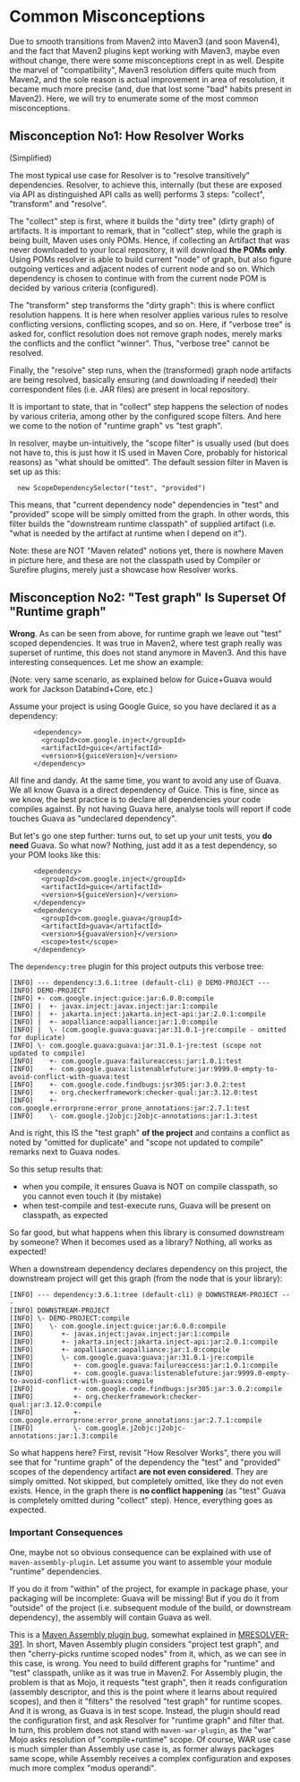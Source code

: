 # Common Misconceptions
<!--
Licensed to the Apache Software Foundation (ASF) under one
or more contributor license agreements.  See the NOTICE file
distributed with this work for additional information
regarding copyright ownership.  The ASF licenses this file
to you under the Apache License, Version 2.0 (the
"License"); you may not use this file except in compliance
with the License.  You may obtain a copy of the License at

    http://www.apache.org/licenses/LICENSE-2.0

Unless required by applicable law or agreed to in writing,
software distributed under the License is distributed on an
"AS IS" BASIS, WITHOUT WARRANTIES OR CONDITIONS OF ANY
KIND, either express or implied.  See the License for the
specific language governing permissions and limitations
under the License.
-->

Due to smooth transitions from Maven2 into Maven3 (and soon
Maven4), and the fact that Maven2 plugins kept working with Maven3, maybe
even without change, there were some misconceptions crept in 
as well. Despite the marvel of "compatibility", Maven3 resolution
differs quite much from Maven2, and the sole reason is actual improvement
in area of resolution, it became much more precise (and, due
that lost some "bad" habits present in Maven2). Here, we will try to
enumerate some of the most common misconceptions.

## Misconception No1: How Resolver Works

(Simplified)

The most typical use case for Resolver is to "resolve transitively" 
dependencies. Resolver, to achieve this, internally (but these are
exposed via API as distinguished API calls as well) performs 3 steps:
"collect", "transform" and "resolve".

The "collect" step is first, where it builds the "dirty tree" (dirty graph)
of artifacts. It is important to remark, that in "collect" step, while 
the graph is being built, Maven uses only POMs. Hence, if collecting an 
Artifact that was never downloaded to your local repository, it will 
download **the POMs only**. Using POMs resolver is able to build current 
"node" of graph, but also figure outgoing vertices and adjacent nodes of 
current node and so on. Which dependency is chosen to continue with from
the current node POM is decided by various criteria (configured).

The "transform" step transforms the "dirty graph": this is where conflict resolution
happens. It is here when resolver applies various rules to resolve conflicting 
versions, conflicting scopes, and so on. Here, if "verbose tree" is asked for,
conflict resolution does not remove graph nodes, merely marks the conflicts
and the conflict "winner". Thus, "verbose tree" cannot be resolved.

Finally, the "resolve" step runs, when the (transformed) graph node artifacts
are being resolved, basically ensuring (and downloading if needed) their 
correspondent files (i.e. JAR files) are present in local repository.

It is important to state, that in "collect" step happens the selection of nodes
by various criteria, among other by the configured scope filters. And here we
come to the notion of "runtime graph" vs "test graph". 

In resolver, maybe un-intuitively, the "scope filter" is usually used (but does 
not have to, this is just how it IS used in Maven Core, probably for historical
reasons) as "what should be omitted". The default session filter in Maven 
is set up as this:

```
  new ScopeDependencySelector("test", "provided")
```

This means, that "current dependency node" dependencies in "test" and "provided" scope
will be simply omitted from the graph. In other words, this filter builds
the "downstream runtime classpath" of supplied artifact (i.e. "what is needed by the 
artifact at runtime when I depend on it").

Note: these are NOT "Maven related" notions yet, there is nowhere Maven in picture here,
and these are not the classpath used by Compiler or Surefire plugins, merely just
a showcase how Resolver works.


## Misconception No2: "Test graph" Is Superset Of "Runtime graph"

**Wrong**. As can be seen from above, for runtime graph we leave out "test" scoped
dependencies. It was true in Maven2, where test graph really was superset of runtime, 
this does not stand anymore in Maven3. And this have interesting consequences. Let me show an example:

(Note: very same scenario, as explained below for Guice+Guava would work for Jackson Databind+Core, etc.)

Assume your project is using Google Guice, so you have declared it as a dependency:

```
      <dependency>
        <groupId>com.google.inject</groupId>
        <artifactId>guice</artifactId>
        <version>${guiceVersion}</version>
      </dependency>
```

All fine and dandy. At the same time, you want to avoid any use of Guava. We all know Guava is a direct dependency 
of Guice. This is fine, since as we know, the best practice is to declare all dependencies your code compiles 
against. By not having Guava here, analyse tools will report if code touches Guava as "undeclared dependency".

But let's go one step further: turns out, to set up your unit tests, you **do need** Guava. So what now? Nothing, just 
add it as a test dependency, so your POM looks like this:

```
      <dependency>
        <groupId>com.google.inject</groupId>
        <artifactId>guice</artifactId>
        <version>${guiceVersion}</version>
      </dependency>
      <dependency>
        <groupId>com.google.guava</groupId>
        <artifactId>guava</artifactId>
        <version>${guavaVersion}</version>
        <scope>test</scope>
      </dependency>
```

The `dependency:tree` plugin for this project outputs this verbose tree:

```
[INFO] --- dependency:3.6.1:tree (default-cli) @ DEMO-PROJECT ---
[INFO] DEMO-PROJECT
[INFO] +- com.google.inject:guice:jar:6.0.0:compile
[INFO] |  +- javax.inject:javax.inject:jar:1:compile
[INFO] |  +- jakarta.inject:jakarta.inject-api:jar:2.0.1:compile
[INFO] |  +- aopalliance:aopalliance:jar:1.0:compile
[INFO] |  \- (com.google.guava:guava:jar:31.0.1-jre:compile - omitted for duplicate)
[INFO] \- com.google.guava:guava:jar:31.0.1-jre:test (scope not updated to compile)
[INFO]    +- com.google.guava:failureaccess:jar:1.0.1:test
[INFO]    +- com.google.guava:listenablefuture:jar:9999.0-empty-to-avoid-conflict-with-guava:test
[INFO]    +- com.google.code.findbugs:jsr305:jar:3.0.2:test
[INFO]    +- org.checkerframework:checker-qual:jar:3.12.0:test
[INFO]    +- com.google.errorprone:error_prone_annotations:jar:2.7.1:test
[INFO]    \- com.google.j2objc:j2objc-annotations:jar:1.3:test
```

And is right, this IS the "test graph" **of the project** and contains a conflict as noted by "omitted for duplicate"
and "scope not updated to compile" remarks next to Guava nodes.

So this setup results that:
* when you compile, it ensures Guava is NOT on compile classpath, so you cannot even touch it (by mistake)
* when test-compile and test-execute runs, Guava will be present on classpath, as expected

So far good, but what happens when this library is consumed downstream by someone? When it becomes used as a library?
Nothing, all works as expected!

When a downstream dependency declares dependency on this project, the downstream project will get this graph (from
the node that is your library):

```
[INFO] --- dependency:3.6.1:tree (default-cli) @ DOWNSTREAM-PROJECT ---
[INFO] DOWNSTREAM-PROJECT
[INFO] \- DEMO-PROJECT:compile
[INFO]    \- com.google.inject:guice:jar:6.0.0:compile
[INFO]       +- javax.inject:javax.inject:jar:1:compile
[INFO]       +- jakarta.inject:jakarta.inject-api:jar:2.0.1:compile
[INFO]       +- aopalliance:aopalliance:jar:1.0:compile
[INFO]       \- com.google.guava:guava:jar:31.0.1-jre:compile
[INFO]          +- com.google.guava:failureaccess:jar:1.0.1:compile
[INFO]          +- com.google.guava:listenablefuture:jar:9999.0-empty-to-avoid-conflict-with-guava:compile
[INFO]          +- com.google.code.findbugs:jsr305:jar:3.0.2:compile
[INFO]          +- org.checkerframework:checker-qual:jar:3.12.0:compile
[INFO]          +- com.google.errorprone:error_prone_annotations:jar:2.7.1:compile
[INFO]          \- com.google.j2objc:j2objc-annotations:jar:1.3:compile
```

So what happens here? First, revisit "How Resolver Works", there you will see that for "runtime graph" of the
dependency the "test" and "provided" scopes of the dependency artifact **are not even considered**. They are simply
omitted. Not skipped, but completely omitted, like they do not even exists. Hence, in the graph there is 
**no conflict happening** (as "test" Guava is completely omitted during "collect" step). Hence, everything 
goes as expected.

### Important Consequences

One, maybe not so obvious consequence can be explained with use of `maven-assembly-plugin`. Let assume you want to
assemble your module "runtime" dependencies.

If you do it from "within" of the project, for example in package phase, your packaging will be incomplete: 
Guava will be missing! But if you do it from "outside" of the project (i.e. subsequent module of the build, or 
downstream dependency), the assembly will contain Guava as well.

This is a [Maven Assembly plugin bug](https://issues.apache.org/jira/browse/MASSEMBLY-1008), somewhat explained 
in [MRESOLVER-391](https://issues.apache.org/jira/browse/MRESOLVER-391). In short, Maven Assembly plugin considers 
"project test graph", and then "cherry-picks runtime scoped nodes" from it, which, as we can see in this case, 
is wrong. You need to build different graphs for "runtime" and "test" classpath, unlike as it was true in Maven2.
For Assembly plugin, the problem is that as Mojo, it requests "test graph", then it reads configuration
(assembly descriptor, and this is the point where it learns about required scopes), and then it "filters"
the resolved "test graph" for runtime scopes. And it is wrong, as Guava is in test scope. Instead, the plugin
should read the configuration first, and ask Resolver for "runtime graph" and filter that. In turn, this problem
does not stand with `maven-war-plugin`, as the "war" Mojo asks resolution of "compile+runtime" scope. Of course, 
WAR use case is much simpler than Assembly use case is, as former always packages same scope, while Assembly receives 
a complex configuration and exposes much more complex "modus operandi".
